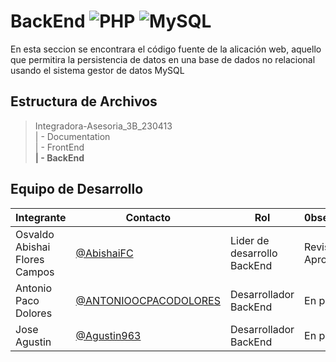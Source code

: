 # BackEnd ![PHP](https://img.shields.io/badge/PHP-777BB4?logo=php&logoColor=white) ![MySQL](https://img.shields.io/badge/MySQL-4479A1?logo=mysql&logoColor=white)

En esta seccion se encontrara el código fuente de la alicación web, aquello que permitira la persistencia de datos en una base de dados no relacional usando el sistema gestor de datos MySQL

## Estructura de Archivos

>Integradora-Asesoria_3B_230413 <br>
>| - Documentation <br>
>| - FrontEnd <br>
>**| - BackEnd** <br>

## Equipo de Desarrollo

|Integrante|Contacto|Rol|0bservaciones|
|----------|--------|---|-------------|
|Osvaldo Abishai Flores Campos|[@AbishaiFC](https://github.com/AbishaiFC)|Lider de desarrollo BackEnd |Revisado y Aprobado|
|Antonio Paco Dolores|[@ANTONIOOCPACODOLORES](https://github.com/ANTONIOOCPACODOLORES)|Desarrollador BackEnd|En proceso|
|Jose Agustin|[@Agustin963](https://github.com/Agustin963S)|Desarrollador BackEnd|En proceso|
